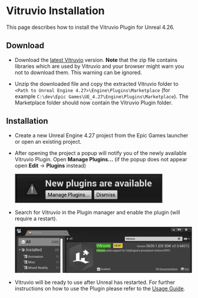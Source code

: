 # Vitruvio Installation

This page describes how to install the Vitruvio Plugin for Unreal 4.26.

## Download

* Download the [latest Vitruvio](https://github.com/Esri/vitruvio/releases/download/v1.1/vitruvio-1.1.0-ue4.27-win10-prt2.4.7316.zip) version. **Note** that the zip file contains libraries which are used by Vitruvio and your browser might warn you not to download them. This warning can be ignored.

* Unzip the downloaded file and copy the extracted Vitruvio folder to `<Path to Unreal Engine 4.27>\Engine\Plugins\Marketplace`  (for example `C:\dev\Epic Games\UE_4.27\Engine\Plugins\Marketplace`). The Marketplace folder should now contain the Vitruvio Plugin folder.

## Installation

* Create a new Unreal Engine 4.27 project from the Epic Games launcher or open an existing project.

* After opening the project a popup will notify you of the newly available Vitruvio Plugin. Open **Manage Plugins...** (if the popup does not appear open **Edit** &rarr; **Plugins** instead)
  
  <img src="img/new_plugins.jpg" width="400">
  
* Search for *Vitruvio* in the Plugin manager and enable the plugin (will require a restart).
 
  <img src="img/enable_vitruvio.jpg" width="600">
  
* Vitruvio will be ready to use after Unreal has restarted. For further instructions on how to use the Plugin please refer to the [Usage Guide](usage.md).
  
  
  
  
  
  
  
  
  


